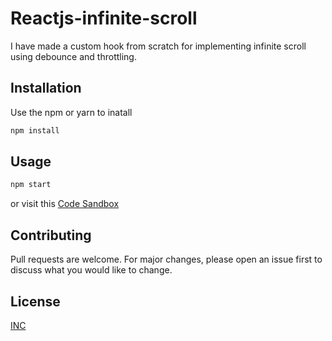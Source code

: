 # Reactjs-infinite-scroll

I have made a custom hook from scratch for implementing infinite scroll using debounce and throttling.

## Installation

Use the npm or yarn to inatall

```bash
npm install
```

## Usage

```bash
npm start
```
or visit this [Code Sandbox](https://codesandbox.io/s/github/rajc1729/Reactjs-infinite-scroll/tree/master/)

## Contributing
Pull requests are welcome. For major changes, please open an issue first to discuss what you would like to change.


## License
[INC](http://opensource.org/licenses/ISC)
